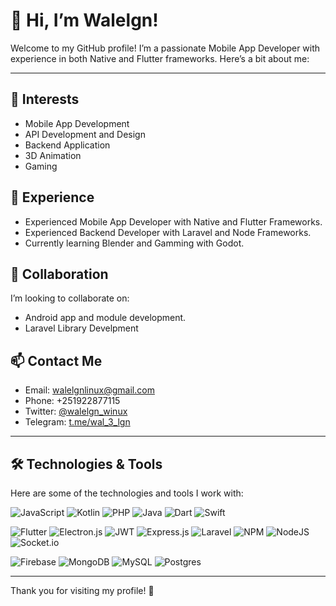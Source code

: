 # 👋 Hi, I’m Walelgn!

Welcome to my GitHub profile! I’m a passionate Mobile App Developer with experience in both Native and Flutter frameworks. Here’s a bit about me:

---

## 👀 Interests

- Mobile App Development
- API Development and Design
- Backend Application
- 3D Animation
- Gaming

## 🌱 Experience

- Experienced Mobile App Developer with Native and Flutter Frameworks.
- Experienced Backend Developer with Laravel and Node Frameworks.
- Currently learning Blender and Gamming with Godot.

## 💞️ Collaboration

I’m looking to collaborate on:
- Android app and module development.
- Laravel Library Develpment

## 📫 Contact Me

- Email: [walelgnlinux@gmail.com](mailto:walelgnlinux@gmail.com)
- Phone: +251922877115
- Twitter: [@walelgn_winux](https://twitter.com/walelgn_winux)
- Telegram: [t.me/wal_3_lgn](https://t.me/wal_3_lgn)

---

## 🛠️ Technologies & Tools

Here are some of the technologies and tools I work with:

![JavaScript](https://img.shields.io/badge/javascript-%23323330.svg?style=for-the-badge&logo=javascript&logoColor=%23F7DF1E)
![Kotlin](https://img.shields.io/badge/kotlin-%237F52FF.svg?style=for-the-badge&logo=kotlin&logoColor=white)
![PHP](https://img.shields.io/badge/php-%23777BB4.svg?style=for-the-badge&logo=php&logoColor=white)
![Java](https://img.shields.io/badge/java-%23ED8B00.svg?style=for-the-badge&logo=openjdk&logoColor=white)
![Dart](https://img.shields.io/badge/dart-%230175C2.svg?style=for-the-badge&logo=dart&logoColor=white)
![Swift](https://img.shields.io/badge/swift-F54A2A?style=for-the-badge&logo=swift&logoColor=white)

![Flutter](https://img.shields.io/badge/Flutter-%2302569B.svg?style=for-the-badge&logo=Flutter&logoColor=white)
![Electron.js](https://img.shields.io/badge/Electron-191970?style=for-the-badge&logo=Electron&logoColor=white)
![JWT](https://img.shields.io/badge/JWT-black?style=for-the-badge&logo=JSON%20web%20tokens)
![Express.js](https://img.shields.io/badge/express.js-%23404d59.svg?style=for-the-badge&logo=express&logoColor=%2361DAFB)
![Laravel](https://img.shields.io/badge/laravel-%23FF2D20.svg?style=for-the-badge&logo=laravel&logoColor=white)
![NPM](https://img.shields.io/badge/NPM-%23CB3837.svg?style=for-the-badge&logo=npm&logoColor=white)
![NodeJS](https://img.shields.io/badge/node.js-6DA55F?style=for-the-badge&logo=node.js&logoColor=white)
![Socket.io](https://img.shields.io/badge/Socket.io-black?style=for-the-badge&logo=socket.io&badgeColor=010101)

![Firebase](https://img.shields.io/badge/Firebase-039BE5?style=for-the-badge&logo=Firebase&logoColor=white)
![MongoDB](https://img.shields.io/badge/MongoDB-%234ea94b.svg?style=for-the-badge&logo=mongodb&logoColor=white)
![MySQL](https://img.shields.io/badge/mysql-%2300f.svg?style=for-the-badge&logo=mysql&logoColor=white)
![Postgres](https://img.shields.io/badge/postgres-%23316192.svg?style=for-the-badge&logo=postgresql&logoColor=white)

---

Thank you for visiting my profile! 🚀
